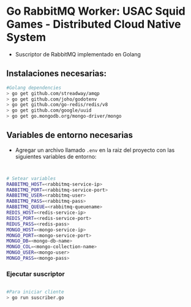 # Go RabbitMQ Worker: USAC Squid Games - Distributed Cloud Native System

- Suscriptor de RabbitMQ implementado en Golang


## Instalaciones necesarias:

```bash
#Golang dependencies
> go get github.com/streadway/amqp
> go get github.com/joho/godotenv
> go get github.com/go-redis/redis/v8
> go get github.com/google/uuid
> go get go.mongodb.org/mongo-driver/mongo
```

## Variables de entorno necesarias

- Agregar un archivo llamado `.env` en la raiz del proyecto con las siguientes variables de entorno:

```bash


# Setear variables
RABBITMQ_HOST=<rabbitmq-service-ip>
RABBITMQ_PORT=<rabbitmq-service-port>
RABBITMQ_USER=<rabbitmq-user>
RABBITMQ_PASS=<rabbitmq-pass>
RABBITMQ_QUEUE=<rabbitmq-queuename>
REDIS_HOST=<redis-service-ip>
REDIS_PORT=<redis-service-port>
REDUS_PASS=<redis-pass>
MONGO_HOST=<mongo-service-ip>
MONGO_PORT=<mongo-service-port>
MONGO_DB=<mongo-db-name>
MONGO_COL=<mongo-collection-name>
MONGO_USER=<mongo-user>
MONGO_PASS=<mongo-pass>

```

### Ejecutar suscriptor

```bash

#Para iniciar cliente
> go run suscriber.go

```

